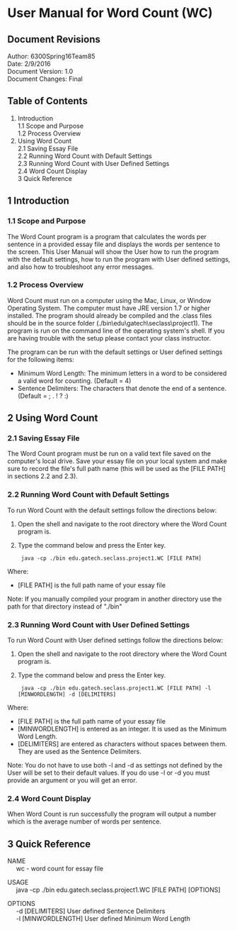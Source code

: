 # **User Manual for Word Count (WC)**

## Document Revisions

Author: 6300Spring16Team85   
Date: 2/9/2016   
Document Version: 1.0    
Document Changes: Final

## Table of Contents

1. Introduction   
1.1 Scope and Purpose   
1.2 Process Overview   
2. Using Word Count   
2.1 Saving Essay File   
2.2 Running Word Count with Default Settings   
2.3 Running Word Count with User Defined Settings   
2.4 Word Count Display   
3 Quick Reference   

## 1 Introduction

### 1.1 Scope and Purpose

The Word Count program is a program that calculates the words per sentence in a provided essay file and displays the words per sentence to the screen. This User Manual will show the User how to run the program with the default settings, how to run the program with User defined settings, and also how to troubleshoot any error messages.

### 1.2 Process Overview

Word Count must run on a computer using the Mac, Linux, or Window Operating System. The computer must have JRE version 1.7 or higher installed. The program should already be compiled and the .class files should be in the source folder (./bin\edu\gatech\seclass\project1\). The program is run on the command line of the operating system's shell. If you are having trouble with the setup please contact your class instructor.

The program can be run with the default settings or User defined settings for the following items:
* Minimum Word Length: The minimum letters in a word to be considered a valid word for counting. (Default = 4)
* Sentence Delimiters: The characters that denote the end of a sentence. (Default = ; . ! ? :)

## 2 Using Word Count

### 2.1 Saving Essay File

The Word Count program must be run on a valid text file saved on the computer's local drive. Save your essay file on your local system and make sure to record the file's full path name (this will be used as the [FILE PATH] in sections 2.2 and 2.3). 


### 2.2 Running Word Count with Default Settings

To run Word Count with the default settings follow the directions below:

1. Open the shell and navigate to the root directory where the Word Count program is.
2. Type the command below and press the Enter key.

		java -cp ./bin edu.gatech.seclass.project1.WC [FILE PATH]
		
Where:
* [FILE PATH] is the full path name of your essay file   

Note: If you manually compiled your program in another directory use the path for that directory instead of "./bin"


### 2.3 Running Word Count with User Defined Settings

To run Word Count with User defined settings follow the directions below:

1. Open the shell and navigate to the root directory where the Word Count program is.
2. Type the command below and press the Enter key.
		
		java -cp ./bin edu.gatech.seclass.project1.WC [FILE PATH] -l [MINWORDLENGTH] -d [DELIMITERS]
Where:
* [FILE PATH] is the full path name of your essay file
* [MINWORDLENGTH] is entered as an integer. It is used as the Minimum Word Length.
* [DELIMITERS] are entered as characters without spaces between them. They are used as the Sentence Delimiters.   

Note: You do not have to use both -l and -d as settings not defined by the User will be set to their default values. If you do use -l or -d you must provide an argument or you will get an error.

### 2.4 Word Count Display

When Word Count is run successfully the program will output a number which is the average number of words per sentence.

## 3 Quick Reference

NAME   
&nbsp; &nbsp; &nbsp;wc - word count for essay file

USAGE   
&nbsp; &nbsp; &nbsp;java -cp ./bin edu.gatech.seclass.project1.WC [FILE PATH] [OPTIONS]

OPTIONS   
&nbsp; &nbsp; &nbsp;-d 	[DELIMITERS]	User defined Sentence Delimiters   
&nbsp; &nbsp; &nbsp;-l 	[MINWORDLENGTH]	User defined Minimum Word Length

